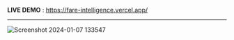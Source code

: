 **LIVE DEMO** : https://fare-intelligence.vercel.app/
<hr>

![Screenshot 2024-01-07 133547](https://github.com/AbhijithMallya/Fare_Intelligence/assets/91281454/d7866745-55a5-4c70-8e9a-4149ee140134)
